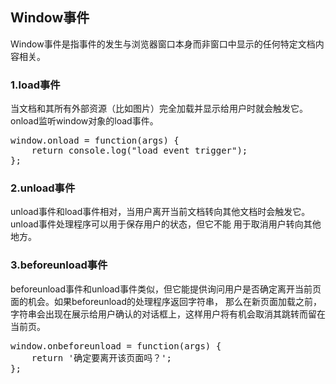 ## Window事件

Window事件是指事件的发生与浏览器窗口本身而非窗口中显示的任何特定文档内容相关。

### 1.load事件

当文档和其所有外部资源（比如图片）完全加载并显示给用户时就会触发它。onload监听window对象的load事件。

<pre>
window.onload = function(args) {
    return console.log("load event trigger");
};
</pre>

### 2.unload事件

unload事件和load事件相对，当用户离开当前文档转向其他文档时会触发它。unload事件处理程序可以用于保存用户的状态，但它不能
用于取消用户转向其他地方。

### 3.beforeunload事件

beforeunload事件和unload事件类似，但它能提供询问用户是否确定离开当前页面的机会。如果beforeunload的处理程序返回字符串，
那么在新页面加载之前，字符串会出现在展示给用户确认的对话框上，这样用户将有机会取消其跳转而留在当前页。

<pre>
window.onbeforeunload = function(args) {
    return '确定要离开该页面吗？';
};
</pre>
